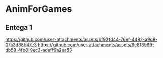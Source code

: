 # AnimForGames

## Entega 1
https://github.com/user-attachments/assets/6f92fd44-76ef-4482-a9d9-07a3d88b47e3
https://github.com/user-attachments/assets/6c818969-db58-4fb8-9ec3-adeff9a2ea53

